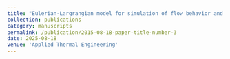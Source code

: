 ```yaml
---
title: "Eulerian-Largrangian model for simulation of flow behavior and heat transfer of lab scale dual circulating fluidized beds"
collection: publications
category: manuscripts
permalink: /publication/2015-08-18-paper-title-number-3
date: 2025-08-18
venue: 'Applied Thermal Engineering'
---
```

